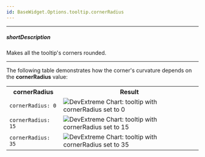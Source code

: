 ```yaml
---
id: BaseWidget.Options.tooltip.cornerRadius
---
```

---
##### shortDescription
Makes all the tooltip's corners rounded.

---
The following table demonstrates how the corner's curvature depends on the **cornerRadius** value:

<table class="dx-table">
    <tr>
        <th>cornerRadius</th>
        <th>Result</th>
    </tr>
    <tr>
        <td><code>cornerRadius: 0</code></td>
        <td><img src="/images/ChartJS/annotations/corner-radius-0.png" alt="DevExtreme Chart: tooltip with cornerRadius set to 0" /></td>
    </tr>
    <tr>
        <td><code>cornerRadius: 15</code></td>
        <td><img src="/images/ChartJS/annotations/corner-radius-15.png" alt="DevExtreme Chart: tooltip with cornerRadius set to 15" /></td>
    </tr>
    <tr>
        <td><code>cornerRadius: 35</code></td>
        <td><img src="/images/ChartJS/annotations/corner-radius-35.png" alt="DevExtreme Chart: tooltip with cornerRadius set to 35" /></td>
    </tr>
</table>